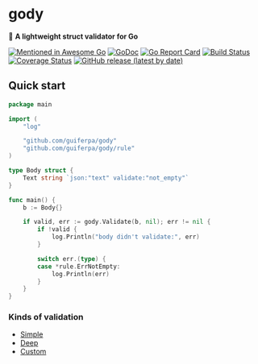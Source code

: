 # gody

:balloon: **A lightweight struct validator for Go**

[![Mentioned in Awesome Go](https://awesome.re/mentioned-badge.svg)](https://github.com/avelino/awesome-go)
[![GoDoc](https://godoc.org/github.com/guiferpa/gody?status.svg)](https://godoc.org/github.com/guiferpa/gody)
[![Go Report Card](https://goreportcard.com/badge/github.com/guiferpa/gody)](https://goreportcard.com/report/github.com/guiferpa/gody)
[![Build Status](https://cloud.drone.io/api/badges/guiferpa/gody/status.svg)](https://cloud.drone.io/guiferpa/gody)
[![Coverage Status](https://coveralls.io/repos/github/guiferpa/gody/badge.svg?branch=master)](https://coveralls.io/github/guiferpa/gody?branch=master)
[![GitHub release (latest by date)](https://img.shields.io/github/v/release/guiferpa/gody?color=purple&label=latest)](https://github.com/guiferpa/gody/releases/latest)

## Quick start

```go
package main

import (
	"log"

	"github.com/guiferpa/gody"
	"github.com/guiferpa/gody/rule"
)

type Body struct {
	Text string `json:"text" validate:"not_empty"`
}

func main() {
	b := Body{}

	if valid, err := gody.Validate(b, nil); err != nil {
		if !valid {
			log.Println("body didn't validate:", err)
		}

		switch err.(type) {
		case *rule.ErrNotEmpty:
			log.Println(err)
		}
	}
}
```

### Kinds of validation

- [Simple](https://github.com/guiferpa/gody/blob/master/example/validate.go#L11-L29)
- [Deep](https://github.com/guiferpa/gody/blob/master/example/validate.go#L84-L115)
- [Custom](https://github.com/guiferpa/gody/blob/master/example/validate.go#L31-L82)

